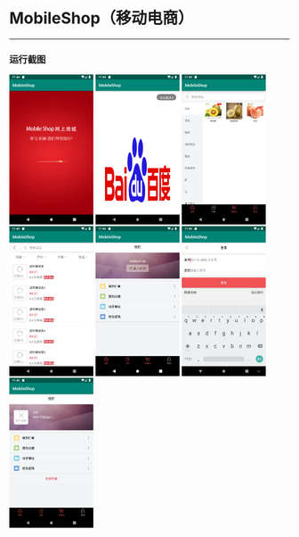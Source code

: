 # MobileShop（移动电商）
---
### 运行截图
<img src="https://github.com/Carry955/MobileShop/blob/master/ScreenShot/splash_layout.png" width="30%">
<img src="https://github.com/Carry955/MobileShop/blob/master/ScreenShot/ad_layout.png" width="30%">
<img src="https://github.com/Carry955/MobileShop/blob/master/ScreenShot/goodscategory.png" width="30%">
<img src="https://github.com/Carry955/MobileShop/blob/master/ScreenShot/goodslist.png" width="30%">
<img src="https://github.com/Carry955/MobileShop/blob/master/ScreenShot/personal_notlogin.png" width="30%">
<img src="https://github.com/Carry955/MobileShop/blob/master/ScreenShot/personal_login.png" width="30%">
<img src="https://github.com/Carry955/MobileShop/blob/master/ScreenShot/personal_inlogin.png" width="30%">
